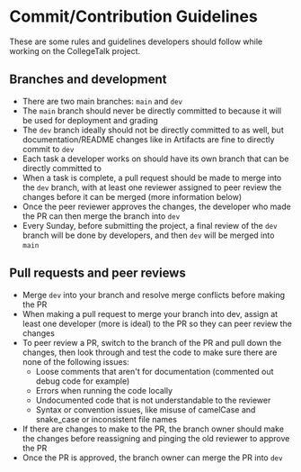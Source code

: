 # Commit/Contribution Guidelines

These are some rules and guidelines developers should follow while working on the CollegeTalk project.

## Branches and development
- There are two main branches: `main` and `dev`
- The `main` branch should never be directly committed to because it will be used for deployment and grading
- The `dev` branch ideally should not be directly committed to as well, but documentation/README changes like in Artifacts are fine to directly commit to `dev`
- Each task a developer works on should have its own branch that can be directly committed to 
- When a task is complete, a pull request should be made to merge into the `dev` branch, with at least one reviewer assigned to peer review the changes before it can be merged (more information below)
- Once the peer reviewer approves the changes, the developer who made the PR can then merge the branch into `dev`
- Every Sunday, before submitting the project, a final review of the `dev` branch will be done by developers, and then `dev` will be merged into `main`

## Pull requests and peer reviews
- Merge `dev` into your branch and resolve merge conflicts before making the PR
- When making a pull request to merge your branch into dev, assign at least one developer (more is ideal) to the PR so they can peer review the changes 
- To peer review a PR, switch to the branch of the PR and pull down the changes, then look through and test the code to make sure there are none of the following issues:
    - Loose comments that aren't for documentation (commented out debug code for example)
    - Errors when running the code locally
    - Undocumented code that is not understandable to the reviewer 
    - Syntax or convention issues, like misuse of camelCase and snake_case or inconsistent file names
- If there are changes to make to the PR, the branch owner should make the changes before reassigning and pinging the old reviewer to approve the PR
- Once the PR is approved, the branch owner can merge the PR into `dev`


